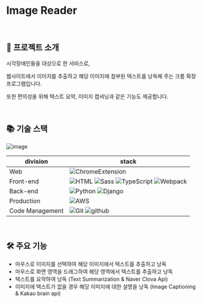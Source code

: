 # Image Reader

<br />

## 📝 프로젝트 소개

시각장애인들을 대상으로 한 서비스로, 

웹사이트에서 이미지를 추출하고 해당 이미지에 첨부된 텍스트를 낭독해 주는 크롬 확장 프로그램입니다.

또한 편의성을 위해 텍스트 요약, 이미지 캡셔닝과 같은 기능도 제공합니다.

<br />

## 📚 기술 스택

![image](https://user-images.githubusercontent.com/72444675/211735359-86b65e1b-10ed-41b3-82bf-119036ac2b3d.png)

| division        | stack                                                                                                                                                                                                                                                                                                                                                                                  |
| --------------- | -------------------------------------------------------------------------------------------------------------------------------------------------------------------------------------------------------------------------------------------------------------------------------------------------------------------------------------------------------------------------------------- |
| Web             | ![ChromeExtension](https://img.shields.io/badge/Chrome&nbsp;Extension-gray?logo=google)                                                                                                                                            |
| Front-end       | ![HTML](https://img.shields.io/badge/HTML-gray?logo=html5) ![Sass](https://img.shields.io/badge/Sass-gray?logo=Sass)          ![TypeScript](https://img.shields.io/badge/TypeScript-gray?logo=TypeScript)       ![Webpack](https://img.shields.io/badge/Webpack-gray?logo=webpack)                                                                                                                                                      |
| Back-end        | ![Python](https://img.shields.io/badge/python-gray?logo=python) ![Django](https://img.shields.io/badge/Django-gray?logo=django) 
| Production      | ![AWS](https://img.shields.io/badge/AWS-gray?logo=amazon)                                                                                                                                                                                                    |
| Code Management | ![Git](https://img.shields.io/badge/Git-v2.36.0-red?logo=Git) ![github](https://img.shields.io/badge/GitHub-gray?logo=github)                                                                                                                                                |

<br />

## 🛠 주요 기능

- 마우스로 이미지를 선택하여 해당 이미지에서 텍스트를 추출하고 낭독
- 마우스로 화면 영역을 드래그하여 해당 영역에서 텍스트를 추출하고 낭독
- 텍스트를 요약하여 낭독 (Text Summarization & Naver Clova Api)
- 이미지에 텍스트가 없을 경우 해당 이미지에 대한 설명을 낭독 (Image Captioning & Kakao brain api)
